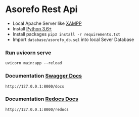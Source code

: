 # Asorefo Rest Api
* Local Apache Server like [XAMPP]([https://www.apachefriends.org/download.html])
* Install [Python 3.6+]([https://www.python.org/])
* Install packages `pip3 install -r requirements.txt`
* Import ```database/asorefo_db.sql``` into local Sever Database

### Run uvicorn serve

```
uvicorn main:app --reload
```

### Documentation [Swagger Docs]([http://127.0.0.1:8000/docs])
```
http://127.0.0.1:8000/docs
```
### Documentation [Redocs Docs]([http://127.0.0.1:8000/redocs])
```
http://127.0.0.1:8000/redocs
```